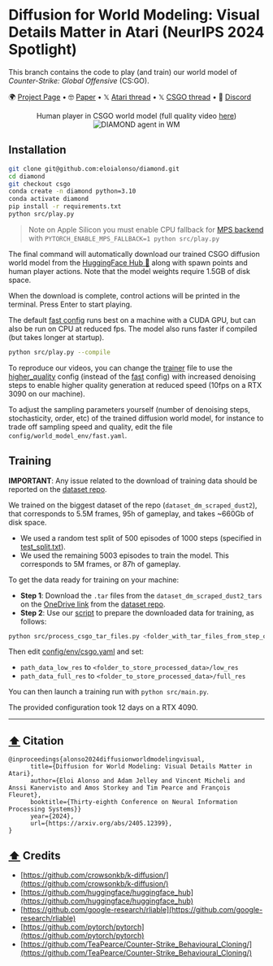 # Diffusion for World Modeling: Visual Details Matter in Atari (NeurIPS 2024 Spotlight)

This branch contains the code to play (and train) our world model of *Counter-Strike: Global Offensive* (CS:GO).

🌍 [Project Page](https://diamond-wm.github.io) • 🤓 [Paper](https://arxiv.org/pdf/2405.12399) • 𝕏 [Atari thread](https://x.com/EloiAlonso1/status/1793916382779982120) • 𝕏 [CSGO thread](https://x.com/EloiAlonso1/status/1844803606064611771) • 💬 [Discord](https://discord.gg/74vha5RWPg)

<div align='center'>
  Human player in CSGO world model (full quality video <a href="https://diamond-wm.github.io/static/videos/grid.mp4">here</a>)
  <br>
  <img alt="DIAMOND agent in WM" src="https://github.com/user-attachments/assets/dcbdd523-ca22-46a9-bb7d-bcc52080fe00">
</div>


## Installation
```bash
git clone git@github.com:eloialonso/diamond.git
cd diamond
git checkout csgo
conda create -n diamond python=3.10
conda activate diamond
pip install -r requirements.txt
python src/play.py
```

> Note on Apple Silicon you must enable CPU fallback for [MPS backend](https://pytorch.org/docs/stable/notes/mps.html) with
> `PYTORCH_ENABLE_MPS_FALLBACK=1 python src/play.py`

The final command will automatically download our trained CSGO diffusion world model from the [HuggingFace Hub 🤗](https://huggingface.co/eloialonso/diamond/tree/main) along with spawn points and human player actions. Note that the model weights require 1.5GB of disk space.

When the download is complete, control actions will be printed in the terminal. Press Enter to start playing.

The default [fast config](config/world_model_env/fast.yaml) runs best on a machine with a CUDA GPU, but can also be run on CPU at reduced fps. The model also runs faster if compiled (but takes longer at startup).
```bash
python src/play.py --compile
```

To reproduce our videos, you can change the [trainer](config/trainer.yaml#L5) file to use the [higher_quality](config/world_model_env/higher_quality.yaml) config (instead of the [fast](config/world_model_env/fast.yaml) config) with increased denoising steps to enable higher quality generation at reduced speed (10fps on a RTX 3090 on our machine).

To adjust the sampling parameters yourself (number of denoising steps, stochasticity, order, etc) of the trained diffusion world model, for instance to trade off sampling speed and quality, edit the file `config/world_model_env/fast.yaml`.

## Training

**IMPORTANT**: Any issue related to the download of training data should be reported on the [dataset repo](https://github.com/TeaPearce/Counter-Strike_Behavioural_Cloning).

We trained on the biggest dataset of the repo (`dataset_dm_scraped_dust2`), that corresponds to 5.5M frames, 95h of gameplay, and takes ~660Gb of disk space.

- We used a random test split of 500 episodes of 1000 steps (specified in [test_split.txt](test_split.txt)).
- We used the remaining 5003 episodes to train the model. This corresponds to 5M frames, or 87h of gameplay.

To get the data ready for training on your machine:
- **Step 1**: Download the `.tar` files from the `dataset_dm_scraped_dust2_tars` on the [OneDrive link](https://1drv.ms/u/s!AjG1JlThUkPgh1JEIxETxvaphzgC?e=2AJfA3) from the [dataset repo](https://github.com/TeaPearce/Counter-Strike_Behavioural_Cloning). 
- **Step 2**: Use our [script](src/process_csgo_tar_files.py) to prepare the downloaded data for training, as follows:

```bash
python src/process_csgo_tar_files.py <folder_with_tar_files_from_step_one> <folder_to_store_processed_data>
```

Then edit [config/env/csgo.yaml](config/env/csgo.yaml) and set:
- `path_data_low_res` to `<folder_to_store_processed_data>/low_res`
- `path_data_full_res` to `<folder_to_store_processed_data>/full_res`

You can then launch a training run with `python src/main.py`.

The provided configuration took 12 days on a RTX 4090.

---

<a name="citation"></a>
## [⬆️](#quick-links) Citation

```text
@inproceedings{alonso2024diffusionworldmodelingvisual,
      title={Diffusion for World Modeling: Visual Details Matter in Atari},
      author={Eloi Alonso and Adam Jelley and Vincent Micheli and Anssi Kanervisto and Amos Storkey and Tim Pearce and François Fleuret},
      booktitle={Thirty-eighth Conference on Neural Information Processing Systems}}
      year={2024},
      url={https://arxiv.org/abs/2405.12399},
}
```

<a name="credits"></a>
## [⬆️](#quick_links) Credits

- [https://github.com/crowsonkb/k-diffusion/](https://github.com/crowsonkb/k-diffusion/)
- [https://github.com/huggingface/huggingface_hub](https://github.com/huggingface/huggingface_hub)
- [https://github.com/google-research/rliable](https://github.com/google-research/rliable)
- [https://github.com/pytorch/pytorch](https://github.com/pytorch/pytorch)
- [https://github.com/TeaPearce/Counter-Strike_Behavioural_Cloning/](https://github.com/TeaPearce/Counter-Strike_Behavioural_Cloning/)
